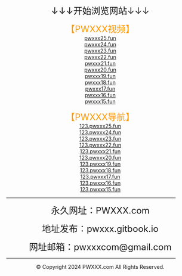 <!DOCTYPE html>
<html>
<head>
    <meta charset="utf-8" />
    <meta http-equiv="X-UA-Compatible" content="IE=edge">
	<meta name="keywords" content="PWXXX,PWXXX.com,PWXXX视频,PWXXX美图,PWXXX小说,PWXXX导航" />
	<meta name="description" content="PWXXX（PWXXX.com）是一个集在线视频、美女图片、小说文学、网址导航，等等为一体的综合性网站。" />
    <meta name="viewport" content="width=device-width, initial-scale=1">
    <link rel="icon" type="image/png" href="/favicon.ico">
</head>
<body>
<div style="text-align:center;">
	<a href="https://pwxxx.com"><img src="https://pwxxxcom.github.io/logo.png" alt="" /></a>
</div>
<p style="text-align:center;">
	<span style="font-size:24px;">↓↓↓开始浏览网站↓↓↓</span> 
</p>
<p style="text-align:center;">
	<span style="color:#FF9900;font-size:24px;">【PWXXX视频】</span><br>
	<a href="https://pwxxx25.fun" target="_blank">pwxxx25.fun</a><br>
	<a href="https://pwxxx24.fun" target="_blank">pwxxx24.fun</a><br>
	<a href="https://pwxxx23.fun" target="_blank">pwxxx23.fun</a><br>
	<a href="https://pwxxx22.fun" target="_blank">pwxxx22.fun</a><br>
	<a href="https://pwxxx21.fun" target="_blank">pwxxx21.fun</a><br>
	<a href="https://pwxxx20.fun" target="_blank">pwxxx20.fun</a><br>
	<a href="https://pwxxx19.fun" target="_blank">pwxxx19.fun</a><br>
	<a href="https://pwxxx18.fun" target="_blank">pwxxx18.fun</a><br>
	<a href="https://pwxxx17.fun" target="_blank">pwxxx17.fun</a><br>
	<a href="https://pwxxx16.fun" target="_blank">pwxxx16.fun</a><br>
	<a href="https://pwxxx15.fun" target="_blank">pwxxx15.fun</a><br>
</p>
<p style="text-align:center;">
	<span style="color:#FF9900;font-size:24px;">【PWXXX导航】</span><br>
	<a href="https://123.pwxxx25.fun" target="_blank">123.pwxxx25.fun</a><br>
	<a href="https://123.pwxxx24.fun" target="_blank">123.pwxxx24.fun</a><br>
	<a href="https://123.pwxxx23.fun" target="_blank">123.pwxxx23.fun</a><br>
	<a href="https://123.pwxxx22.fun" target="_blank">123.pwxxx22.fun</a><br>
	<a href="https://123.pwxxx21.fun" target="_blank">123.pwxxx21.fun</a><br>
	<a href="https://123.pwxxx20.fun" target="_blank">123.pwxxx20.fun</a><br>
	<a href="https://123.pwxxx19.fun" target="_blank">123.pwxxx19.fun</a><br>
	<a href="https://123.pwxxx18.fun" target="_blank">123.pwxxx18.fun</a><br>
	<a href="https://123.pwxxx17.fun" target="_blank">123.pwxxx17.fun</a><br>
	<a href="https://123.pwxxx16.fun" target="_blank">123.pwxxx16.fun</a><br>
	<a href="https://123.pwxxx15.fun" target="_blank">123.pwxxx15.fun</a><br>
</p>
<hr style="width:90%" />
<p style="text-align:center;">
	<span style="font-size:24px;">永久网址：PWXXX.com</span> 
</p>

<p style="text-align:center;">
	<span style="font-size:24px;">地址发布：pwxxx.gitbook.io</span> 
</p>
<p style="text-align:center;">
	<span style="font-size:24px;">网址邮箱：pwxxxcom@gmail.com</span> 
</p>
<hr style="width:90%" />
<p style="text-align:center;">
	© Copyright 2024 PWXXX.com All Rights Reserved.
</p>
</body>
</html>
